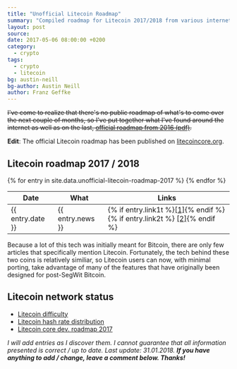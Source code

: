 ```yaml
---
title: "Unofficial Litecoin Roadmap"
summary: "Compiled roadmap for Litecoin 2017/2018 from various internet sources, before the official roadmap was published on litecoincore.org."
layout: post
source:
date: 2017-05-06 08:00:00 +0200
category:
  - crypto
tags:
  - crypto
  - litecoin
bg: austin-neill
bg-author: Austin Neill
author: Franz Geffke
---
```


~~I've come to realize that there's no public roadmap of what's to come over the next couple of months, so I've put together what I've found around the internet as well as on the last, [official roadmap from 2016 (pdf)](/assets/content/2017/litecoin-roadmap-2016.pdf).~~

**Edit**: The official Litecoin roadmap has been published on [litecoincore.org](https://litecoincore.org/).

## Litecoin roadmap 2017 / 2018

<table>
  <thead>
    <tr>
      <th>Date</th>
      <th>What</th>
      <th>Links</th>
    </tr>
  </thead>
  <tbody>
  {% for entry in site.data.unofficial-litecoin-roadmap-2017 %}
  <tr>
    <td>{{ entry.date }}</td>
    <td>{{ entry.news }}</td>
    <td>{% if entry.link1t %}<a href="{{ entry.link1 }}" title="{{ entry.link1t }}">[1]</a>{% endif %}{% if entry.link2t %} <a href="{{ entry.link2 }}" title="{{ entry.link2t }}">[2]</a>{% endif %}</td>
  </tr>
  {% endfor %}
  </tbody>
</table>

Because a lot of this tech was initially meant for Bitcoin, there are only few articles that specifically mention Litecoin. Fortunately, the tech behind these two coins is relatively similiar, so Litecoin users can now, with minimal porting, take advantage of many of the features that have originally been designed for post-SegWit Bitcoin.

## Litecoin network status

- [Litecoin difficulty](https://bitcoinwisdom.com/litecoin/difficulty)
- [Litecoin hash rate distribution](https://www.litecoinpool.org/pools)
- [Litecoin core dev. roadmap 2017](https://litecoincore.org/)

_I will add entries as I discover them. I cannot guarantee that all information presented is correct / up to date. Last update: 31.01.2018. **If you have anything to add / change, leave a comment below. Thanks!**_
